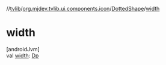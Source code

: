 //[tvlib](../../../index.md)/[org.mjdev.tvlib.ui.components.icon](../index.md)/[DottedShape](index.md)/[width](width.md)

# width

[androidJvm]\
val [width](width.md): [Dp](https://developer.android.com/reference/kotlin/androidx/compose/ui/unit/Dp.html)
